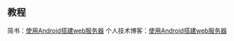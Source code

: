 ## 教程
简书：[使用Android搭建web服务器](https://www.jianshu.com/p/a137ddc3e0da)
个人技术博客：[使用Android搭建web服务器](https://hwx95.github.io/2019/03/11/%E4%BD%BF%E7%94%A8Android%E6%90%AD%E5%BB%BAweb%E6%9C%8D%E5%8A%A1%E5%99%A8/)